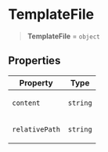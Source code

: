 # TemplateFile

> **TemplateFile** = `object`

## Properties

<table>
<thead>
<tr>
<th>Property</th>
<th>Type</th>
</tr>
</thead>
<tbody>
<tr>
<td>

<a id="content"></a> `content`

</td>
<td>

`string`

</td>
</tr>
<tr>
<td>

<a id="relativepath"></a> `relativePath`

</td>
<td>

`string`

</td>
</tr>
</tbody>
</table>
